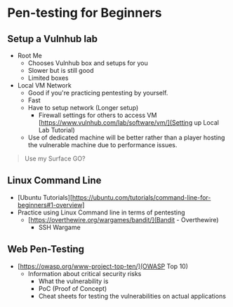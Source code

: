 # Pen-testing for Beginners

## Setup a Vulnhub lab

- Root Me
    - Chooses Vulnhub box and setups for you
    - Slower but is still good
    - Limited boxes
- Local VM Network
    - Good if you're practicing pentesting by yourself.
    - Fast
    - Have to setup network (Longer setup)
        - Firewall settings for others to access VM
    [https://www.vulnhub.com/lab/software/vm/](Setting up Local Lab Tutorial)
    - Use of dedicated machine will be better rather than a player hosting the vulnerable machine due to performance issues.

> Use my Surface GO?

## Linux Command Line

- [Ubuntu Tutorials][https://ubuntu.com/tutorials/command-line-for-beginners#1-overview]
- Practice using Linux Command line in terms of pentesting
    - [https://overthewire.org/wargames/bandit/](Bandit - Overthewire)
        - SSH Wargame

## Web Pen-Testing

- [https://owasp.org/www-project-top-ten/](OWASP Top 10)
    - Information about critical security risks
        - What the vulnerability is
        - PoC (Proof of Concept)
        - Cheat sheets for testing the vulnerabilities on actual applications
        - Mitigation
- Practice Web Pentesting basics
    - [https://overthewire.org/wargames/natas/](Natas - Overthewire)


## Recommend Beginner Vulnhub Boxes

- BasicPentesting1
- BasicPentesting2
- CTF01
- DC
- FristiLeaks1
- NullByte1

## Lab to Freely Test Multiple Vulnerabilities all in one place (RECOMMENDED)

- [https://www.offensive-security.com/metasploit-unleashed/requirements/](Metasploitable)
    - [https://sourceforge.net/projects/metasploitable/files/Metasploitable2/](Download)

